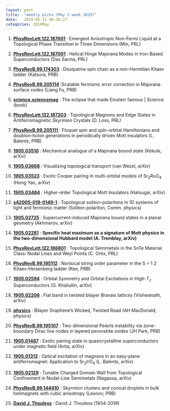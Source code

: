 ```yaml
---
layout: post
title:  "weekly picks (May 2 week 2019)"
date:   2019-05-11 00:36:27
categories: 2019May
---
```




1. **[PhysRevLett.122.187601](https://link.aps.org/doi/10.1103/PhysRevLett.122.187601)** : Emergent Anisotropic Non-Fermi Liquid at a Topological Phase Transition in Three Dimensions (Min, PRL)

1. **[PhysRevLett.122.187001](https://link.aps.org/doi/10.1103/PhysRevLett.122.187001)** : Helical Hinge Majorana Modes in Iron-Based Superconductors (Das Sarma, PRL)

1. **[PhysRevB.99.174303](https://link.aps.org/doi/10.1103/PhysRevB.99.174303)** : Dissipative spin chain as a non-Hermitian Kitaev ladder (Katsura, PRB)

1. **[PhysRevB.99.205114](https://link.aps.org/doi/10.1103/PhysRevB.99.205114)** :Scalable fermionic error correction in Majorana surface codes (Liang Fu, PRB)

1. **[science.sciencemag](https://science.sciencemag.org/content/364/6440/537.full)** : The eclipse that made Einstein famous | Science (book)

1. **[PhysRevLett.122.187203](https://link.aps.org/doi/10.1103/PhysRevLett.122.187203)** : Topological Magnons and Edge States in Antiferromagnetic Skyrmion Crystals (D. Loss, PRL)

1. **[PhysRevB.99.205111](https://link.aps.org/doi/10.1103/PhysRevB.99.205111)** : Floquet spin and spin-orbital Hamiltonians and doublon-holon generations in periodically driven Mott insulators (L. Balents, PRB)

1. **[1905.03510](http://arxiv.org/abs/1905.03510)** : Mechanical analogue of a Majorana bound state (Kekule, arXiv)

1. **[1905.03668](http://arxiv.org/abs/1905.03668)** : Visualizing topological transport (van Wezel, arXiv)

1. **[1905.03523](http://arxiv.org/abs/1905.03523)** : Exotic Cooper pairing in multi-orbital models of Sr$_2$RuO$_4$ (Hong Yao, arXiv)

1. **[1905.03484](https://arxiv.org/abs/1905.03484)** : Higher-order Topological Mott Insulators (Hatsugai, arXiv)

1. **[s42005-019-0149-1](http://www.nature.com/articles/s42005-019-0149-1)** : Topological soliton-polaritons in 1D systems of light and fermionic matter (Soliton-polariton, Comm. physics)

1. **[1905.02725](http://arxiv.org/abs/1905.02725)** : Supercurrent-induced Majorana bound states in a planar geometry (Akhmerov, arXiv)

1. **[1905.02281](http://arxiv.org/abs/1905.02281)** : **Specific heat maximum as a signature of Mott physics in the two-dimensional Hubbard model (A. Tremblay, arXiv)**

1. **[PhysRevLett.122.186801](https://link.aps.org/doi/10.1103/PhysRevLett.122.186801)** : Topological Semimetals in the SnTe Material Class: Nodal Lines and Weyl Points (C. Ortix, PRL)


1. **[PhysRevB.99.195112](https://link.aps.org/doi/10.1103/PhysRevB.99.195112)** : Nonlocal string order parameter in the S = 1 2 Kitaev-Heisenberg ladder (Kee, PRB)

1. **[1905.02594](http://arxiv.org/abs/1905.02594)** : Orbital Symmetry and Orbital Excitations in High-$T_c$ Superconductors (G. Khaliullin, arXiv)

1. **[1905.02206](http://arxiv.org/abs/1905.02206)** : Flat band in twisted bilayer Bravais lattices (Vishwanath, arXiv)

1. **[physics](https://physics.aps.org/articles/v12/12)** : Bilayer Graphene’s Wicked, Twisted Road (AH MacDonald, physics)

1. **[PhysRevB.99.195107](https://link.aps.org/doi/10.1103/PhysRevB.99.195107)** : Two-dimensional Peierls instability via zone-boundary Dirac line nodes in layered perovskite oxides (JH Park, PRB)

1. **[1905.01487](http://arxiv.org/abs/1905.01487)** : Exotic pairing state in quasicrystalline superconductors under magnetic field (Arita, arXiv)

1. **[1905.01313](http://arxiv.org/abs/1905.01313)** : Optical excitation of magnons in an easy-plane antiferromagnet: Application to Sr$_2$IrO$_4$ (L. Balents, arXiv)


1. **[1905.02129](http://arxiv.org/abs/1905.02129)** : Tunable Charged Domain Wall from Topological Confinement in Nodal-Line Semimetals (Nagaosa, arXiv)

1. **[PhysRevB.99.144410](https://link.aps.org/doi/10.1103/PhysRevB.99.144410)** : Skyrmion clusters and conical droplets in bulk helimagnets with cubic anisotropy (Leonov, PRB)
				
1. **[David J. Thouless](http://www.nature.com/articles/d41586-019-01424-y)** : David J. Thouless (1934-2019) 





